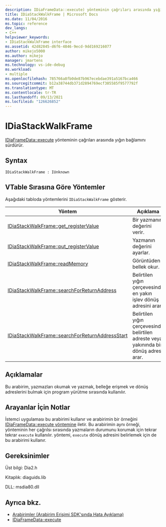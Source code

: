 ```yaml
---
description: IDiaFrameData::execute) yönteminin çağrıları arasında yığın bağlamını sürdürür.
title: IDiaStackWalkFrame | Microsoft Docs
ms.date: 11/04/2016
ms.topic: reference
dev_langs:
- C++
helpviewer_keywords:
- IDiaStackWalkFrame interface
ms.assetid: 42d82845-d6f6-4846-9ecd-9dd169216077
author: mikejo5000
ms.author: mikejo
manager: jmartens
ms.technology: vs-ide-debug
ms.workload:
- multiple
ms.openlocfilehash: 785766a8fb0de87b967ecebdae391a5167bca466
ms.sourcegitcommit: b12a38744db371d2894769ecf305585f9577792f
ms.translationtype: MT
ms.contentlocale: tr-TR
ms.lasthandoff: 09/13/2021
ms.locfileid: "126626852"
---
```

# <a name="idiastackwalkframe"></a>IDiaStackWalkFrame
[IDiaFrameData::execute](../../debugger/debug-interface-access/idiaframedata-execute.md) yönteminin çağrıları arasında yığın bağlamını sürdürür.

## <a name="syntax"></a>Syntax

```
IDiaStackWalkFrame : IUnknown
```

## <a name="methods-in-vtable-order"></a>VTable Sırasına Göre Yöntemler
 Aşağıdaki tabloda yöntemlerini `IDiaStackWalkFrame` gösterir.

|Yöntem|Açıklama|
|------------|-----------------|
|[IDiaStackWalkFrame::get_registerValue](../../debugger/debug-interface-access/idiastackwalkframe-get-registervalue.md)|Bir yazmanın değerini verir.|
|[IDiaStackWalkFrame::put_registerValue](../../debugger/debug-interface-access/idiastackwalkframe-put-registervalue.md)|Yazmanın değerini ayarlar.|
|[IDiaStackWalkFrame::readMemory](../../debugger/debug-interface-access/idiastackwalkframe-readmemory.md)|Görüntüden bellek okur.|
|[IDiaStackWalkFrame::searchForReturnAddress](../../debugger/debug-interface-access/idiastackwalkframe-searchforreturnaddress.md)|Belirtilen yığın çerçevesinde en yakın işlev dönüş adresini arar.|
|[IDiaStackWalkFrame::searchForReturnAddressStart](../../debugger/debug-interface-access/idiastackwalkframe-searchforreturnaddressstart.md)|Belirtilen yığın çerçevesinde belirtilen adreste veya yakınında bir dönüş adresi arar.|

## <a name="remarks"></a>Açıklamalar
 Bu arabirim, yazmazları okumak ve yazmak, belleğe erişmek ve dönüş adreslerini bulmak için program yürütme sırasında kullanılır.

## <a name="notes-for-callers"></a>Arayanlar İçin Notlar
 İstemci uygulaması bu arabirimi kullanır ve arabirimin bir örneğini [IDiaFrameData::execute yöntemine](../../debugger/debug-interface-access/idiaframedata-execute.md) iletir. Bu arabirimin aynı örneği, yönteminin her çağrılsı sırasında yazmaların durumunu korumak için tekrar tekrar `execute` kullanılır. yöntemi, `execute` dönüş adresini belirlemek için de bu arabirimi kullanır.

## <a name="requirements"></a>Gereksinimler
 Üst bilgi: Dia2.h

 Kitaplık: diaguids.lib

 DLL: msdia80.dll

## <a name="see-also"></a>Ayrıca bkz.
- [Arabirimler (Arabirim Erişimi SDK'sında Hata Ayıklama)](../../debugger/debug-interface-access/interfaces-debug-interface-access-sdk.md)
- [IDiaFrameData::execute](../../debugger/debug-interface-access/idiaframedata-execute.md)
